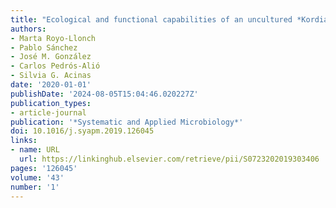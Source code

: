 ```yaml
---
title: "Ecological and functional capabilities of an uncultured *Kordia sp.*"
authors:
- Marta Royo-Llonch
- Pablo Sánchez
- José M. González
- Carlos Pedrós-Alió
- Silvia G. Acinas
date: '2020-01-01'
publishDate: '2024-08-05T15:04:46.020227Z'
publication_types:
- article-journal
publication: '*Systematic and Applied Microbiology*'
doi: 10.1016/j.syapm.2019.126045
links:
- name: URL
  url: https://linkinghub.elsevier.com/retrieve/pii/S0723202019303406
pages: '126045'
volume: '43'
number: '1'
---
```

